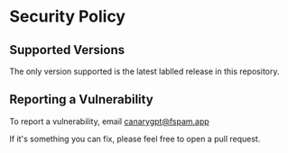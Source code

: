 # Security Policy

## Supported Versions

The only version supported is the latest lablled release in this repository.


## Reporting a Vulnerability

To report a vulnerability, email canarygpt@fspam.app

If it's something you can fix, please feel free to open a pull request.
